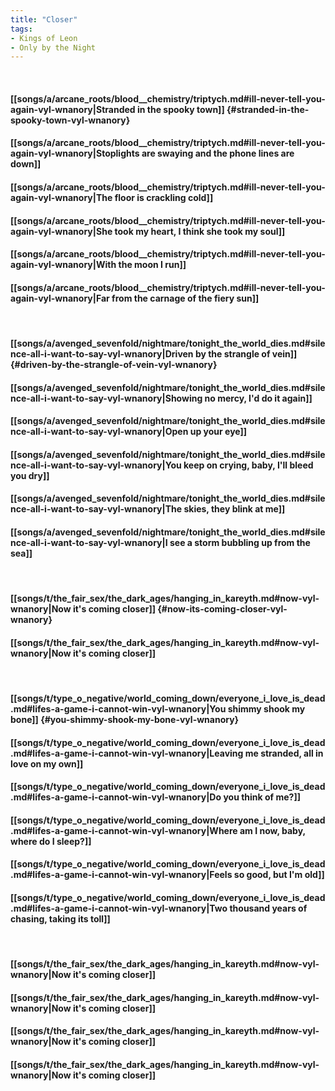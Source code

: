 ```yaml
---
title: "Closer"
tags:
- Kings of Leon
- Only by the Night
---
```

&nbsp;
#### [[songs/a/arcane_roots/blood__chemistry/triptych.md#ill-never-tell-you-again-vyl-wnanory|Stranded in the spooky town]] {#stranded-in-the-spooky-town-vyl-wnanory}
#### [[songs/a/arcane_roots/blood__chemistry/triptych.md#ill-never-tell-you-again-vyl-wnanory|Stoplights are swaying and the phone lines are down]]
#### [[songs/a/arcane_roots/blood__chemistry/triptych.md#ill-never-tell-you-again-vyl-wnanory|The floor is crackling cold]]
#### [[songs/a/arcane_roots/blood__chemistry/triptych.md#ill-never-tell-you-again-vyl-wnanory|She took my heart, I think she took my soul]]
#### [[songs/a/arcane_roots/blood__chemistry/triptych.md#ill-never-tell-you-again-vyl-wnanory|With the moon I run]]
#### [[songs/a/arcane_roots/blood__chemistry/triptych.md#ill-never-tell-you-again-vyl-wnanory|Far from the carnage of the fiery sun]]
&nbsp;
#### [[songs/a/avenged_sevenfold/nightmare/tonight_the_world_dies.md#silence-all-i-want-to-say-vyl-wnanory|Driven by the strangle of vein]] {#driven-by-the-strangle-of-vein-vyl-wnanory}
#### [[songs/a/avenged_sevenfold/nightmare/tonight_the_world_dies.md#silence-all-i-want-to-say-vyl-wnanory|Showing no mercy, I'd do it again]]
#### [[songs/a/avenged_sevenfold/nightmare/tonight_the_world_dies.md#silence-all-i-want-to-say-vyl-wnanory|Open up your eye]]
#### [[songs/a/avenged_sevenfold/nightmare/tonight_the_world_dies.md#silence-all-i-want-to-say-vyl-wnanory|You keep on crying, baby, I'll bleed you dry]]
#### [[songs/a/avenged_sevenfold/nightmare/tonight_the_world_dies.md#silence-all-i-want-to-say-vyl-wnanory|The skies, they blink at me]]
#### [[songs/a/avenged_sevenfold/nightmare/tonight_the_world_dies.md#silence-all-i-want-to-say-vyl-wnanory|I see a storm bubbling up from the sea]]
&nbsp;
#### [[songs/t/the_fair_sex/the_dark_ages/hanging_in_kareyth.md#now-vyl-wnanory|Now it's coming closer]] {#now-its-coming-closer-vyl-wnanory}
#### [[songs/t/the_fair_sex/the_dark_ages/hanging_in_kareyth.md#now-vyl-wnanory|Now it's coming closer]]
&nbsp;
#### [[songs/t/type_o_negative/world_coming_down/everyone_i_love_is_dead.md#lifes-a-game-i-cannot-win-vyl-wnanory|You shimmy shook my bone]] {#you-shimmy-shook-my-bone-vyl-wnanory}
#### [[songs/t/type_o_negative/world_coming_down/everyone_i_love_is_dead.md#lifes-a-game-i-cannot-win-vyl-wnanory|Leaving me stranded, all in love on my own]]
#### [[songs/t/type_o_negative/world_coming_down/everyone_i_love_is_dead.md#lifes-a-game-i-cannot-win-vyl-wnanory|Do you think of me?]]
#### [[songs/t/type_o_negative/world_coming_down/everyone_i_love_is_dead.md#lifes-a-game-i-cannot-win-vyl-wnanory|Where am I now, baby, where do I sleep?]]
#### [[songs/t/type_o_negative/world_coming_down/everyone_i_love_is_dead.md#lifes-a-game-i-cannot-win-vyl-wnanory|Feels so good, but I'm old]]
#### [[songs/t/type_o_negative/world_coming_down/everyone_i_love_is_dead.md#lifes-a-game-i-cannot-win-vyl-wnanory|Two thousand years of chasing, taking its toll]]
&nbsp;
#### [[songs/t/the_fair_sex/the_dark_ages/hanging_in_kareyth.md#now-vyl-wnanory|Now it's coming closer]]
#### [[songs/t/the_fair_sex/the_dark_ages/hanging_in_kareyth.md#now-vyl-wnanory|Now it's coming closer]]
#### [[songs/t/the_fair_sex/the_dark_ages/hanging_in_kareyth.md#now-vyl-wnanory|Now it's coming closer]]
#### [[songs/t/the_fair_sex/the_dark_ages/hanging_in_kareyth.md#now-vyl-wnanory|Now it's coming closer]]
